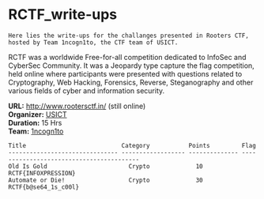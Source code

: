 # RCTF_write-ups
```Here lies the write-ups for the challanges presented in Rooters CTF, hosted by Team 1ncogn1to, the CTF team of USICT.```

RCTF was a worldwide Free-for-all competition dedicated to InfoSec and CyberSec Community. It was a Jeopardy type capture the flag competition, held online where participants were presented with questions related to Cryptography, Web Hacking, Forensics, Reverse, Steganography and other various fields of cyber and information security.

**URL:** http://www.rootersctf.in/ (still online)<br>
**Organizer:** <a href="http://www.ipu.ac.in/usict">USICT</a><br>
**Duration:** 15 Hrs<br>
**Team:** <a href="https://ctftime.org/team/51783">1ncogn1to</a><br>

```
Title                           Category           Points         Flag
------------------------------- ------------------ -------------- -----------------------------------------
Old Is Gold 	                  Crypto             10             RCTF{INFOXPRESSION}
Automate or Die! 	              Crypto             30             RCTF{b@se64_1s_c00l}
```
